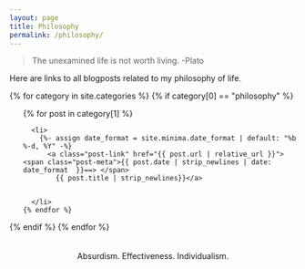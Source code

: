 ```yaml
---
layout: page
title: Philosophy
permalink: /philosophy/
---
```


> The unexamined life is not worth living.
> -Plato

Here are links to all blogposts related to my philosophy of life. 




{% for category in site.categories %}
  {% if category[0] == "philosophy" %}

  <ul>
    {% for post in category[1] %}

	  <li>
        {%- assign date_format = site.minima.date_format | default: "%b %-d, %Y" -%}
          <a class="post-link" href="{{ post.url | relative_url }}"> <span class="post-meta">{{ post.date | strip_newlines | date: date_format  }}==> </span>
            {{ post.title | strip_newlines}}</a>

        
      </li>
    {% endfor %}
  </ul>
  {% endif %}
{% endfor %}

<br>
<br>
<br>
<center> Absurdism. Effectiveness. Individualism. <center>